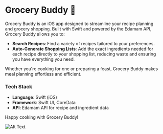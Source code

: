 # Grocery Buddy 🍎

Grocery Buddy is an iOS app designed to streamline your recipe planning and grocery shopping. Built with Swift and powered by the Edamam API, Grocery Buddy allows you to:

- **Search Recipes**: Find a variety of recipes tailored to your preferences.
- **Auto-Generate Shopping Lists**: Add the exact ingredients needed for each recipe directly to your shopping list, reducing waste and ensuring you have everything you need.

Whether you're cooking for one or preparing a feast, Grocery Buddy makes meal planning effortless and efficient. 

### Tech Stack
- **Language**: Swift (iOS)
- **Framework**: Swift UI, CoreData
- **API**: Edamam API for recipe and ingredient data

Happy cooking with Grocery Buddy!



![Alt Text](https://github.com/MichaelSebsbe/Grocery-Buddy/blob/main/Convert%20to%20GIF%20project%20Oct%2028.gif)

